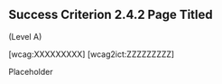 ## Success Criterion 2.4.2 Page Titled

(Level A)

[wcag:XXXXXXXXX]
[wcag2ict:ZZZZZZZZZ]

Placeholder
